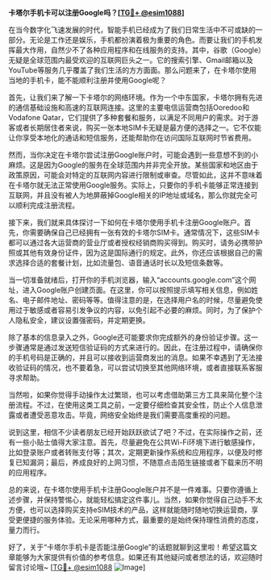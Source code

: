 **卡塔尔手机卡可以注册Google吗？[[TG💪+ @esim1088](https://t.me/s/esim1088)]**

在当今数字化飞速发展的时代，智能手机已经成为了我们日常生活中不可或缺的一部分。无论是工作还是娱乐，手机都扮演着极为重要的角色。而要让我们的手机发挥最大作用，自然少不了各种应用程序和在线服务的支持。其中，谷歌（Google）无疑是全球范围内最受欢迎的互联网巨头之一。它的搜索引擎、Gmail邮箱以及YouTube等服务几乎覆盖了我们生活的方方面面。那么问题来了，在卡塔尔使用当地的手机卡，能不能顺利注册并使用Google呢？

首先，让我们来了解一下卡塔尔的网络环境。作为一个中东国家，卡塔尔拥有先进的通信基础设施和高速的互联网连接。这里的主要电信运营商包括Ooredoo和Vodafone Qatar，它们提供了多种套餐和服务，以满足不同用户的需求。对于游客或者长期居住者来说，购买一张本地SIM卡无疑是最方便的选择之一。它不仅能让你享受本地化的通话和短信服务，还能帮助你在访问国际互联网时节省费用。

然而，当你决定在卡塔尔尝试注册Google账户时，可能会遇到一些意想不到的小麻烦。这是因为Google的服务在全球范围内并非完全开放。某些国家和地区由于政策原因，可能会对特定的互联网内容进行限制或审查。尽管如此，这并不意味着在卡塔尔就无法正常使用Google服务。实际上，只要你的手机卡能够正常连接到互联网，并且没有被人为地屏蔽掉Google相关的IP地址或域名，那么你就完全可以顺利完成注册流程。

接下来，我们就来具体探讨一下如何在卡塔尔使用手机卡注册Google账户。首先，你需要确保自己已经拥有一张有效的卡塔尔SIM卡。通常情况下，这些SIM卡都可以通过各大运营商的营业厅或者授权经销商购买得到。购买时，请务必携带护照或其他有效身份证件，因为这是国际通行的规定。此外，你还应该根据自己的需求选择合适的套餐计划，比如流量包、语音通话时长以及短信条数等。

当一切准备就绪后，打开你的手机浏览器，输入“accounts.google.com”这个网址，进入Google账户创建页面。在这里，你可以按照提示填写相关信息，例如姓名、电子邮件地址、密码等等。值得注意的是，在选择用户名的时候，尽量避免使用过于敏感或者容易引发争议的内容，以免引起不必要的麻烦。同时，为了保护个人隐私安全，建议设置强密码，并定期更换。

除了基本的信息录入之外，Google还可能要求你完成额外的身份验证步骤。这一步骤通常是通过发送短信验证码的方式来进行的。因此，在注册过程中，请确保你的手机号码是正确的，并且可以接收到运营商发出的消息。如果不幸遇到了无法接收验证码的情况，也不要着急，可以尝试切换至其他网络环境，或者直接联系客服寻求帮助。

当然啦，如果你觉得手动操作太过繁琐，也可以考虑借助第三方工具来简化整个注册流程。不过，在使用这类工具之前，一定要仔细检查其安全性，防止个人信息泄露或者遭受恶意攻击。毕竟，网络安全始终是我们需要高度重视的问题。

说到这里，相信不少读者朋友已经开始跃跃欲试了吧？不过，在实际操作之前，还有一些小贴士值得大家注意。首先，尽量避免在公共Wi-Fi环境下进行敏感操作，比如登录账户或者转账支付等；其次，定期更新操作系统和应用程序，以便及时修复已知漏洞；最后，养成良好的上网习惯，不随意点击陌生链接或者下载来历不明的应用程序。

总的来说，在卡塔尔使用手机卡注册Google账户并不是一件难事。只要你遵循上述步骤，并保持警惕心，就能轻松搞定这件事儿。当然，如果你觉得自己动手不太方便，也可以选择购买支持eSIM技术的产品，这样就能随时随地切换运营商，享受更便捷的服务体验。无论采用哪种方式，最重要的是始终保持理性消费的态度，量力而行。

好了，关于“卡塔尔手机卡是否能注册Google”的话题就聊到这里啦！希望这篇文章能够为大家提供有价值的参考信息。如果还有其他疑问或者想法的话，欢迎随时留言讨论哦~ [[TG💪+ @esim1088](https://t.me/s/esim1088) ![Image](https://i.postimg.cc/4NQfJmqS/Snipaste-2025-05-13-00-14-12.png)]